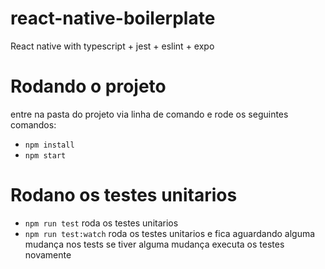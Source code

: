 # react-native-boilerplate
React native with typescript + jest + eslint + expo

# Rodando o projeto
entre na pasta do projeto via linha de comando e rode os seguintes comandos:
 - ```npm install```
 - ```npm start```
 
 # Rodano os testes unitarios
  - ```npm run test``` roda os testes unitarios
  - ```npm run test:watch``` roda os testes unitarios e fica aguardando alguma mudança nos tests se tiver alguma mudança executa os testes novamente

